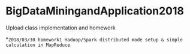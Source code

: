 # BigDataMiningandApplication2018
Upload class implementation and homework

*`2018/03/30 homework1 Hadoop/Spark distributed mode setup & simple calculation in MapReduce `